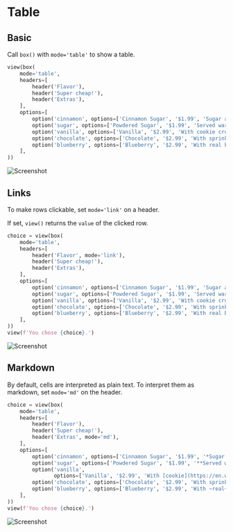 # Table



## Basic

Call `box()` with `mode='table'` to show a table.


```py
view(box(
    mode='table',
    headers=[
        header('Flavor'),
        header('Super cheap!'),
        header('Extras'),
    ],
    options=[
        option('cinnamon', options=['Cinnamon Sugar', '$1.99', 'Sugar and spice']),
        option('sugar', options=['Powdered Sugar', '$1.99', 'Served warm']),
        option('vanilla', options=['Vanilla', '$2.99', 'With cookie crumbles']),
        option('chocolate', options=['Chocolate', '$2.99', 'With sprinkles']),
        option('blueberry', options=['Blueberry', '$2.99', 'With real blueberry']),
    ],
))
```


![Screenshot](assets/screenshots/table_basic.png)


## Links

To make rows clickable, set `mode='link'` on a header.

If set, `view()` returns the `value` of the clicked row.


```py
choice = view(box(
    mode='table',
    headers=[
        header('Flavor', mode='link'),
        header('Super cheap!'),
        header('Extras'),
    ],
    options=[
        option('cinnamon', options=['Cinnamon Sugar', '$1.99', 'Sugar and spice']),
        option('sugar', options=['Powdered Sugar', '$1.99', 'Served warm']),
        option('vanilla', options=['Vanilla', '$2.99', 'With cookie crumbles']),
        option('chocolate', options=['Chocolate', '$2.99', 'With sprinkles']),
        option('blueberry', options=['Blueberry', '$2.99', 'With real blueberry']),
    ],
))
view(f'You chose {choice}.')
```


![Screenshot](assets/screenshots/table_clickable.png)


## Markdown

By default, cells are interpreted as plain text. To interpret them as markdown, set `mode='md'` on the header.


```py
choice = view(box(
    mode='table',
    headers=[
        header('Flavor'),
        header('Super cheap!'),
        header('Extras', mode='md'),
    ],
    options=[
        option('cinnamon', options=['Cinnamon Sugar', '$1.99', '*Sugar and spice*']),
        option('sugar', options=['Powdered Sugar', '$1.99', '**Served warm**']),
        option('vanilla',
               options=['Vanilla', '$2.99', 'With [cookie](https://en.wikipedia.org/wiki/Cookie) crumbles']),
        option('chocolate', options=['Chocolate', '$2.99', 'With sprinkles']),
        option('blueberry', options=['Blueberry', '$2.99', 'With ~real~ blueberry']),
    ],
))
view(f'You chose {choice}.')
```


![Screenshot](assets/screenshots/table_markdown.png)
